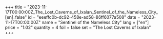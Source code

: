 +++
title = "2023-11-17T00:00:00Z_The_Lost_Caverns_of_Ixalan_Sentinel_of_the_Nameless_City_[en]_false"
id = "eeeffc0b-dc92-458e-ad58-86ff6077a508"
date = "2023-11-17T00:00:00Z"
name = "Sentinel of the Nameless City"
lang = ["en"]
price = "1.02"
quantity = 4
foil = false
set = "The Lost Caverns of Ixalan"
+++
